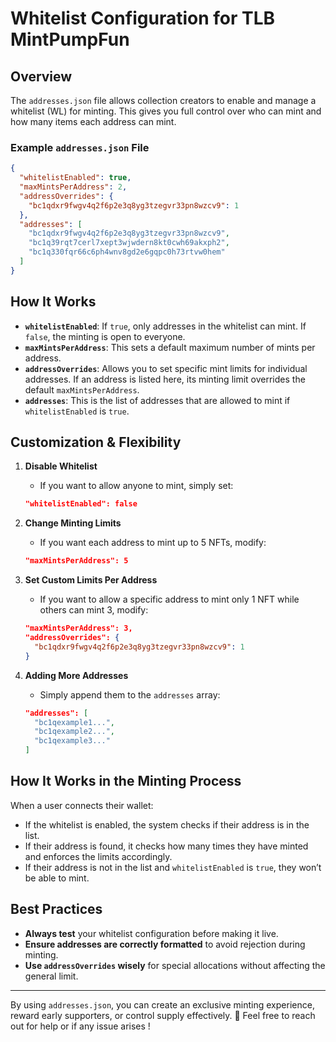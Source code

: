 # Whitelist Configuration for TLB MintPumpFun

## Overview

The `addresses.json` file allows collection creators to enable and manage a whitelist (WL) for minting. This gives you full control over who can mint and how many items each address can mint.

### Example `addresses.json` File

```json
{
  "whitelistEnabled": true,
  "maxMintsPerAddress": 2,
  "addressOverrides": {
    "bc1qdxr9fwgv4q2f6p2e3q8yg3tzegvr33pn8wzcv9": 1
  },
  "addresses": [
    "bc1qdxr9fwgv4q2f6p2e3q8yg3tzegvr33pn8wzcv9",
    "bc1q39rqt7cerl7xept3wjwdern8kt0cwh69akxph2",
    "bc1q330fqr66c6ph4wnv8gd2e6gqpc0h73rtvw0hem"
  ]
}
```

## How It Works

- **`whitelistEnabled`**: If `true`, only addresses in the whitelist can mint. If `false`, the minting is open to everyone.
- **`maxMintsPerAddress`**: This sets a default maximum number of mints per address.
- **`addressOverrides`**: Allows you to set specific mint limits for individual addresses. If an address is listed here, its minting limit overrides the default `maxMintsPerAddress`.
- **`addresses`**: This is the list of addresses that are allowed to mint if `whitelistEnabled` is `true`.

## Customization & Flexibility

1. **Disable Whitelist**  
   - If you want to allow anyone to mint, simply set:
   
   ```json
   "whitelistEnabled": false
   ```

2. **Change Minting Limits**  
   - If you want each address to mint up to 5 NFTs, modify:
   
   ```json
   "maxMintsPerAddress": 5
   ```

3. **Set Custom Limits Per Address**  
   - If you want to allow a specific address to mint only 1 NFT while others can mint 3, modify:
   
   ```json
   "maxMintsPerAddress": 3,
   "addressOverrides": {
     "bc1qdxr9fwgv4q2f6p2e3q8yg3tzegvr33pn8wzcv9": 1
   }
   ```

4. **Adding More Addresses**  
   - Simply append them to the `addresses` array:
   
   ```json
   "addresses": [
     "bc1qexample1...",
     "bc1qexample2...",
     "bc1qexample3..."
   ]
   ```

## How It Works in the Minting Process

When a user connects their wallet:
- If the whitelist is enabled, the system checks if their address is in the list.
- If their address is found, it checks how many times they have minted and enforces the limits accordingly.
- If their address is not in the list and `whitelistEnabled` is `true`, they won’t be able to mint.

## Best Practices

- **Always test** your whitelist configuration before making it live.
- **Ensure addresses are correctly formatted** to avoid rejection during minting.
- **Use `addressOverrides` wisely** for special allocations without affecting the general limit.

---

By using `addresses.json`, you can create an exclusive minting experience, reward early supporters, or control supply effectively. 🚀
Feel free to reach out for help or if any issue arises !
